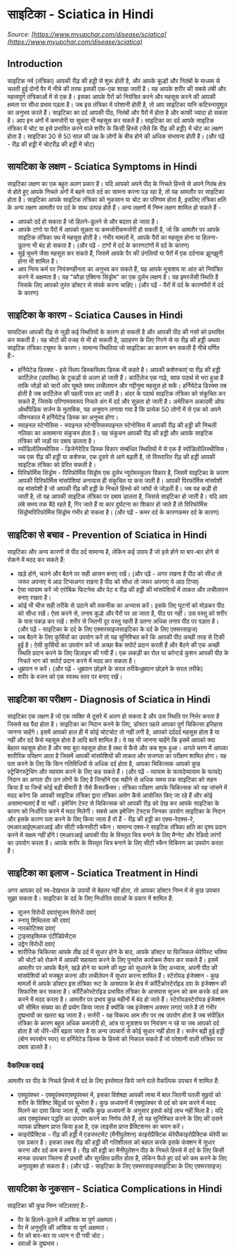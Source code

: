 # साइटिका - Sciatica in Hindi
_Source: [https://www.myupchar.com/disease/sciatica](https://www.myupchar.com/disease/sciatica)_

## Introduction
साइटिक नर्व (तंत्रिका) आपकी रीढ़ की हड्डी से शुरू होती है, और आपके कूल्हों और नितंबों के माध्यम से चलती हुई दोनों पैर में नीचे की तरफ इसकी एक-एक शाखा जाती है। यह आपके शरीर की सबसे लंबी और महत्वपूर्ण तंत्रिकाओं में से एक है। इसका आपके पैरों को नियंत्रित करने और महसूस करने की आपकी क्षमता पर सीधा प्रभाव पड़ता है। जब इस तंत्रिका में परेशानी होती है, तो आप साइटिका यानि कटिस्नायुशूल का अनुभव करते हैं।
साइटिका का दर्द आपकी पीठ, नितंबों और पैरों में होता है और काफी ज्यादा हो सकता है। आप इन अंगों में कमजोरी या सुन्नता भी महसूस कर सकते हैं। साइटिका का दर्द आपके साइटिक तंत्रिका में चोट या इसे प्रभावित करने वाले शरीर के किसी हिस्से (जैसे कि रीढ़ की हड्डी) में चोट का लक्षण होता है।
साइटिका 30 से 50 साल की उम्र के लोगों के बीच होने की अधिक संभावना होती है।
(और पढ़ें - रीढ़ की हड्डी​ में चोटरीढ़ की हड्डी​ में चोट)

## सायटिका के लक्षण - Sciatica Symptoms in Hindi
साइटिका लक्षण का एक बहुत अलग प्रकार है। यदि आपको अपने पीठ के निचले हिस्से से अपने नितंब क्षेत्र से होते हुए आपके निचले अंगों में बहने वाले दर्द का सामना करना पड़ रहा है, तो यह आमतौर पर साइटिका होता है।
साइटिका आपके साइटिक तंत्रिका को नुकसान या चोट का परिणाम होता है, इसलिए तंत्रिका क्षति के अन्य लक्षण आमतौर पर दर्द के साथ उत्पन्न होते हैं। अन्य लक्षणों में निम्न लक्षण शामिल हो सकते हैं -
- आपको दर्द हो सकता है जो हिलने-डुलने से और बदतर हो जाता है।
- आपके टांगो या पैरों में आपको सुन्नता या कमजोरीकमजोरी हो सकती है, जो कि आमतौर पर आपके साइटिक तंत्रिका पथ में महसूस होती है। गंभीर मामलों में, आपके पैरों का महसूस होना या हिलना-डुलना भी बंद हो सकता है। (और पढ़ें - टांगों में दर्द के कारणटांगों में दर्द के कारण)
- सुई चुभने जैसा महसूस कर सकते हैं, जिसमें आपके पैर की उंगलियों या पैरों में एक दर्दनाक झुनझुनी होना भी शामिल है।
- आप नित्य कर्म पर नियंत्रणहीनता का अनुभव कर सकते हैं, यह आपके मूत्राशय या आंत को नियंत्रित करने में अक्षमता है। यह "कौडा एक्विना सिंड्रोम" का एक दुर्लभ लक्षण है। यह इमरजेंसी स्थिति है जिसके लिए आपको तुरंत डॉक्टर से संपर्क करना चाहिए।
(और पढ़ें - पैरों में दर्द के कारणपैरों में दर्द के कारण)

## साइटिका के कारण - Sciatica Causes in Hindi
सायटिका आपकी रीढ़ से जुड़ी कई स्थितियों के कारण हो सकती है और आपकी पीठ की नसों को प्रभावित कर सकती है। यह चोटों की वजह से भी हो सकती है, उदाहरण के लिए गिरने से या रीढ़ की हड्डी अथवा साइटिक तंत्रिका ट्यूमर के कारण।
सामान्य स्थितियां जो साइटिका का कारण बन सकती है नीचे वर्णित हैं:-
- हर्नियेटेड डिस्क्स - इसे स्लिप डिस्कस्लिप डिस्क भी कहते है। आपकी कशेरुकाएं या रीढ़ की हड्डी कार्टिलेज (उपास्थि) के टुकड़ों से अलग हो जाती हैं। कार्टिलेज एक गाढ़े, साफ पदार्थ से भरा हुआ है ताकि जोड़ों को चारों ओर घूमते समय लचीलापन और गद्दीनुमा महसूस हो सकें। हर्नियेटेड डिस्क्स तब होती है जब कार्टिलेज की पहली परत हट जाती है। अंदर के पदार्थ साइटिक तंत्रिका को संकुचित कर सकते हैं, जिसके परिणामस्वरूप निचले अंग में दर्द और सुन्नता हो जाती है। अमेरिकन अकादमी ऑफ ऑर्थोपेडिक सर्जन के मुताबिक, यह अनुमान लगाया गया है कि प्रत्येक 50 लोगों में से एक को अपने जीवनकाल में हर्नियेटेड डिस्क का अनुभव होगा।
- स्पाइनल स्टेनोसिस - स्पाइनल स्टेनोसिसस्पाइनल स्टेनोसिस में आपकी रीढ़ की हड्डी की निचली नलिका का असामान्य संकुचन होता है। यह संकुचन आपकी रीढ़ की हड्डी और आपके साइटिक तंत्रिका की जड़ों पर दबाव डालता है।
- स्पोंडिलोलिस्थीसिस - डिजेनेरेटिव डिस्क विकार सम्बंधित स्थितियों में से एक है स्पोंडिलोलिस्थीसिस। जब एक रीढ़ की हड्डी या कशेरुक, एक दूसरे से आगे बढ़ती है, तो विस्तारित रीढ़ की हड्डी आपकी साइटिक तंत्रिका को प्रेरित सकती है।
- पिरिफोर्मिस सिंड्रोम - पिरिफोर्मिस सिंड्रोम एक दुर्लभ न्यूरोमस्कुलर विकार है, जिसमें साइटिका के कारण आपकी पिरिफोर्मिस मांसपेशियां अनायास ही संकुचित या कस जाती है। आपकी पिरफॉर्मिस मांसपेशी वह मांसपेशी है जो आपकी रीढ़ की हड्डी के निचले हिस्से को जांघों से जोड़ती है। जब यह कड़ी हो जाती है, तो यह आपकी साइटिक तंत्रिका पर दबाव डालता है, जिससे साइटिका हो जाती है। यदि आप लंबे समय तक बैठे रहते हैं, गिर जाते हैं या कार दुर्घटना का शिकार हो जाते हैं तो पिरिफोर्मिस सिंड्रोमपिरिफोर्मिस सिंड्रोम गंभीर हो सकता है।
(और पढ़ें - कमर दर्द के कारणकमर दर्द के कारण)

## साइटिका से बचाव - Prevention of Sciatica in Hindi
साइटिका और अन्य कारणों से पीठ दर्द सामान्य है, लेकिन कई उपाय हैं जो इसे होने या बार-बार होने से रोकने में मदद कर सकते हैं:
- खड़े होने, चलने और बैठने पर सही आसन बनाए रखें। (और पढ़ें - अगर रखना है पीठ को सीधा तो जरूर अपनाए ये आठ टिप्सअगर रखना है पीठ को सीधा तो जरूर अपनाए ये आठ टिप्स)
- ऐसा व्यायाम करें जो एरोबिक फिटनेस और पेट व रीढ़ की हड्डी की मांसपेशियों में ताकत और लचीलापन बनाए रखता है।
- कोई भी चीज सही तरीके से उठाने की तकनीक का अभ्यास करें। इसके लिए घुटनों को मोड़कर पीठ को सीधा रखें। ऐसा करने से, तनाव कूल्हे और पैरों पर आ जाता है, पीठ पर नहीं। उस वस्तु को शरीर के पास पकड़ कर रखें। शरीर से जितनी दूर वस्तु रहती है उतना अधिक तनाव पीठ पर पड़ता है। (और पढ़ें - साइटिका के दर्द के लिए एक्सरसाइजसाइटिका के दर्द के लिए एक्सरसाइज)
- जब बैठने के लिए कुर्सियों का उपयोग करें तो यह सुनिश्चित करें कि आपकी पीठ अच्छी तरह से टिकी हुई है। ऐसी कुर्सियों का उपयोग करें जो अच्छा बैक सपोर्ट प्रदान करती हैं और बैठने की एक अच्छी स्थिति प्रदान करने के लिए डिज़ाइन की गयी हैं। एक लकड़ी का रोल या कॉन्टर्ड कुशन आपकी पीठ के निचले भाग को सपोर्ट प्रदान करने में मदद कर सकता है।
- धूम्रपान न करें। (और पढ़ें - धूम्रपान छोड़ने के सरल तरीकेधूम्रपान छोड़ने के सरल तरीके)
- शरीर के वजन को एक स्वस्थ स्तर पर बनाए रखें।

## साइटिका का परीक्षण - Diagnosis of Sciatica in Hindi
साइटिका एक लक्षण है जो एक व्यक्ति से दूसरे में अलग हो सकता है और उस स्थिति पर निर्भर करता है जिससे वह पैदा होता है।
साइटिका का निदान करने के लिए, डॉक्टर पहले आपका पूर्ण चिकित्सा इतिहास जानना चाहेंगे। इसमें आपको हाल ही में कोई चोटचोट तो नहीं लगी है, आपको दर्ददर्द महसूस होता है या नहीं और दर्द कैसे महसूस होता है आदि बातें शामिल है। वे यह भी जानना चाहेंगे कि इसमें आपको क्या बेहतर महसूस होता है और क्या बुरा महसूस होता है तथा ये कैसे और कब शुरू हुआ।
अगले चरण में आपका शारीरिक परिक्षण आता है जिसमें आपकी मांसपेशियों की ताकत और सजगता का परीक्षण शामिल होगा। यह पता करने के लिए कि किन गतिविधियों से अधिक दर्द होता है, आपका चिकित्सक आपको कुछ स्ट्रेचिंगस्ट्रेचिंग और व्यायाम करने के लिए कह सकते हैं।
(और पढ़ें - व्यायाम के फायदेव्यायाम के फायदे)
निदान का अगला दौर उन लोगों के लिए है जिन्होंने एक महीने से अधिक समय तक साइटिका को सहन किया है या जिन्हें कोई बड़ी बीमारी है जैसे कैंसरकैंसर। तंत्रिका परीक्षण आपके चिकित्सक को यह जांचने में मदद करेगा कि आपकी साइटिक तंत्रिका द्वारा तंत्रिका आवेग कैसे आयोजित किए जा रहे हैं और कोई असामान्यताएं हैं या नहीं। इमेजिंग टेस्ट से चिकित्सक को आपकी रीढ़ को देख कर आपके साइटिका के कारण को निर्धारित करने में मदद मिलेगी।
सबसे आम इमेजिंग टेस्ट्स जिनका उपयोग साइटिका के निदान और इसके कारण पता करने के लिए किया जाता है वो हैं - रीढ़ की हड्डी का एक्स-रेएक्स-रे, एमआरआईएमआरआई और सीटी स्कैनसीटी स्कैन। सामान्य एक्स-रे साइटिक तंत्रिका क्षति का दृश्य प्रदान करने में सक्षम नहीं होंगे I एमआरआई आपकी पीठ के विस्तृत चित्र बनाने के लिए मैग्नेट और रेडियो तरंगों का उपयोग करता है। आपके शरीर के विस्तृत चित्र बनाने के लिए सीटी स्कैन विकिरण का उपयोग करता है।

## साइटिका का इलाज - Sciatica Treatment in Hindi
अगर आपका दर्द स्व-देखभाल के उपायों से बेहतर नहीं होता, तो आपका डॉक्टर निम्न में से कुछ उपचार सुझा सकता है।
साइटिका के दर्द के लिए निर्धारित दवाओं के प्रकार में शामिल हैं:
- सूजन विरोधी दवाएंसूजन विरोधी दवाएं
- स्नायु शिथिलता की दवाएं
- नारकोटिक्स दवाएं
- ट्राइसाइक्लिक एंटीडिप्रेसेंट्स
- उद्वेग विरोधी दवाएं
- शारीरिक चिकित्सा
आपके तीव्र दर्द में सुधार होने के बाद, आपके डॉक्टर या फिजिकल थेरेपिस्ट भविष्य की चोटों को रोकने में आपकी सहायता करने के लिए पुनर्वास कार्यक्रम तैयार कर सकते हैं। इसमें आमतौर पर आपके बैठने, खड़े होने या चलने की मुद्रा को सुधारने के लिए अभ्यास, अपनी पीठ की मांसपेशियों को मजबूत करना और लचीलेपन में सुधार करना शामिल हैं।
स्टेरॉयड इंजेक्शन - कुछ मामलों में आपके डॉक्टर इस तंत्रिका रूट के आसपास के क्षेत्र में कॉर्टिकोस्टेरॉइड दवा के इंजेक्शन की सिफारिश कर सकता है। कॉर्टिकोस्टेरॉइड प्रभावित तंत्रिका के आसपास सूजन को कम करके दर्द कम करने में मदद करता है। आमतौर पर प्रभाव कुछ महीनों में बंद हो जाते हैं। स्टेरॉयडस्टेरॉयड इंजेक्शन की सीमित संख्या का ही प्रयोग किया जाता है क्योंकि जब इंजेक्शन अक्सर लगाएं जाते है तो गंभीर दुष्प्रभावों का खतरा बढ़ जाता है।
सर्जरी - यह विकल्प आम तौर पर तब उपयोग होता है जब संपीड़ित तंत्रिका के कारण बहुत अधिक कमजोरी हो, आंत्र या मूत्राशय पर नियंत्रण न रहे या जब आपको दर्द होता है जो धीरे-धीरे बढ़ता जाता है या अन्य उपचारों से कोई सुधार नहीं होता है। सर्जन बढ़ी हुई हड्डी (बोन स्परबोन स्पर) या हर्नियेटेड डिस्क के हिस्से को निकाल सकते हैं जो परेशानी वाली तंत्रिका पर दबाव डालते है।
### वैकल्पिक दवाई
आमतौर पर पीठ के निचले हिस्से में दर्द के लिए इस्तेमाल किये जाने वाले वैकल्पिक उपचार में शामिल हैं:
- एक्यूपंक्चर - एक्यूपंक्चरएक्यूपंक्चर में, इसका विशेषज्ञ आपकी त्वचा में बाल जितनी पतली सुइयों को शरीर के विशिष्ट बिंदुओं पर चुभोता है। कुछ अध्ययनों में एक्यूपंक्चर से दर्द को कम करने में मदद मिलने का दावा किया जाता है, जबकि कुछ अध्ययनों के अनुसार इससे कोई लाभ नहीं मिला है। यदि आप एक्यूपंक्चर पद्धति का उपयोग करने का निर्णय लेते हैं, तो यह सुनिश्चित करने के लिए की उसने व्यापक प्रशिक्षण प्राप्त किया हुआ है, एक लाइसेंस प्राप्त प्रैक्टिशनर का चयन करें।
- काइरोप्रैक्टिक - रीढ़ की हड्डी में एडजस्टमेंट (मैनीपुलेशन) काइरोप्रैक्टिक थेरेपीकाइरोप्रैक्टिक थेरेपी का एक प्रकार है। इसका लक्ष्य रीढ़ की हड्डी की गतिशीलता को बहाल करके इसके फंक्शन में सुधार करना और दर्द कम करना है। रीढ़ की हड्डी का मैनीपुलेशन पीठ के निचले हिस्से में दर्द के लिए किसी मानक उपचार जितना ही प्रभावी और सुरक्षित प्रतीत होता है, लेकिन फैले हुए दर्द को कम करने के लिए अनुपयुक्त हो सकता है।
(और पढ़ें - साइटिका के लिए एक्सरसाइजसाइटिका के लिए एक्सरसाइज)

## सायटिका के नुकसान - Sciatica Complications in Hindi
साइटिका की कुछ निम्न जटिलताएं हैं:-
- पैर के हिलने-डुलने में आंशिक या पूर्ण अक्षमता।
- पैर में अनुभूति की आंशिक या पूर्ण अक्षमता।
- पैर को बार-बार या ध्यान न दी गयी चोट।
- दवाओं के दुष्प्रभाव।

